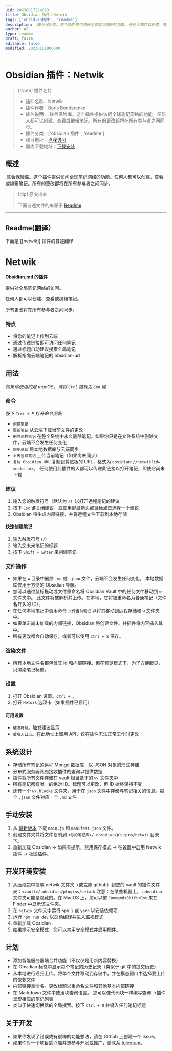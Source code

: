 ```yaml
---
uid: 20230817224053
title: Obsidian 插件：Netwik
tags: ['obsidian插件', 'readme']
description: .联合保险库。这个插件提供访问全球笔记网络的功能。任何人都可以创建、查看或编辑笔记。所有的更改都将在所有参与者之间同步。
author: AI
type: readme
draft: false
editable: false
modified: 20230101000000
---
```


# Obsidian 插件：Netwik

> [!Note] 插件名片
> - 插件名称：Netwik
> - 插件作者：Boris Bondarenko
> - 插件说明：.联合保险库。这个插件提供访问全球笔记网络的功能。任何人都可以创建、查看或编辑笔记。所有的更改都将在所有参与者之间同步。
> - 插件分类：['obsidian 插件 ', 'readme']
> - 项目地址：[点我访问](https://github.com/fivol/netwik-obsidian)
> - 国内下载地址：[下载安装](https://pkmer.cn/products/plugin/pluginMarket/?netwik)

## 概述

.联合保险库。这个插件提供访问全球笔记网络的功能。任何人都可以创建、查看或编辑笔记。所有的更改都将在所有参与者之间同步。

> [!tip] 原文出处
>
>下面自述文件的来源于 [Readme](https://ghproxy.net/https://raw.githubusercontent.com/fivol/netwik-obsidian/master/README.md)

---

## Readme(翻译）

下面是 [[netwik]] 插件的自述翻译

# Netwik

**Obsidian.md 的插件**

提供对全局笔记网络的访问。

任何人都可以创建、查看或编辑笔记。

所有更改将在所有参与者之间同步。

### 特点

- 将您的笔记上传到云端
- 通过传递链接即可访问任何笔记
- 通过标题自动建议搜索全局笔记
- 解析指向云端笔记的 obsidian-url

## 用法

*如果你使用的是 macOS，请将 `Ctrl` 键视为 `Cmd` 键*

### 命令

*按下 `Ctrl + P` 打开命令面板*

- `创建笔记`
- `更新笔记` 从云端下载当前文件的更改
- `删除远程笔记` 在整个系统中永久删除笔记。如果你只是在文件系统中删除文件，云端不会发生任何变化
- `同步基础` 将本地数据库与云端同步
- `上传当前笔记` 上传当前笔记（如果尚未同步）
- `复制 Obsidian URL` 复制到剪贴板的 URL，格式为 `obsidian://netwik?id=<note id>`。
任何使用此插件的人都可以传递此链接以打开笔记，即使它尚未下载

### 建议

1. 输入您的触发符号（默认为 `/`）以打开远程笔记的建议
2. 按下 `Esc` 键关闭建议，或使用键盘箭头或鼠标点击选择一个建议
3. Obsidian 将生成内部链接，并将远程文件下载到本地存储

#### 快速创建笔记

1. 输入触发符号 (`/`)
2. 输入您未来笔记的标题
3. 按下 `Shift + Enter` 来创建笔记

### 文件操作

- 如果在 `w` 目录中删除 `.md` 或 `.json` 文件，云端不会发生任何变化。
  本地数据库仅用于方便的 Obsidian 导航。
- 您可以通过鼠标拖动或文件重命名将 Obsidian Vault 中的任何文件移动到 `w` 文件夹中。
  此文件将被解析并上传。在本地，它将被重命名为普通笔记（文件名开头的 ID）。
- 在任何本地笔记中调用命令 `上传当前笔记` 以将其移动到远程存储和 `w` 文件夹中。
- 如果单击尚未加载的内部链接，Obsidian 将创建文件，并插件将内容插入其中。
- 所有更改都会自动保存，或者可以使用 `Ctrl + S` 保存。

### 渲染文件

- 所有本地文件名都包含其 id 和内部链接。但在预览模式下，为了方便起见，只渲染笔记标题。

### 设置

1. 打开 Obsidian 设置。`Ctrl + ,`
2. 打开 `Netwik` 选项卡（如果插件已启用）

#### 可用设置

- `触发符号`。触发建议显示
- `后端入口点`。在此地址上调用 API，仅在插件无法正常工作时更改

## 系统设计

- 存储所有笔记的远程 Mongo 数据库，以 JSON 对象的形式存储
- 分布式服务器网络接收插件的查询以提供数据
- 插件将所有文件存储在 vault 根目录下的 `w/` 文件夹中
- 所有笔记都有唯一的绝对 ID。标题可以更改，但 ID 始终保持不变
- 还有一个 `w/.blocks` 文件夹，用于在 `json` 文件中存储与笔记相关的信息。每个 `.json` 文件对应一个 `.md` 文件

## 手动安装

1. 从 [最新版本](https://github.com/fivol/netwik-obsidian/releases) 下载 `main.js` 和 `manifest.json` 文件。
2. 创建文件夹并将文件复制到 `<你的笔记库>/.obsidian/plugins/netwik` 目录下。
3. 重新加载 Obsidian -> 如果有提示，禁用保存模式 -> 在设置中启用 Netwik 插件 -> 社区插件。

## 开发环境安装

1. 从压缩包中提取 netwik 文件夹（或克隆 github）到您的 vault 的插件文件夹：`<vault>/.obsidian/plugins/netwik`
   注意：在某些机器上，`.obsidian` 文件夹可能是隐藏的。在 MacOS 上，您可以按 `Command+Shift+Dot` 来在 Finder 中显示该文件夹。
2. 在 `netwik` 文件夹中运行 `npm i` 或 `yarn` 以安装依赖项
3. 运行 `npm run dev` 以启动编译并进入监视模式
4. 重新加载 Obsidian
5. 如果提示安全模式，您可以禁用安全模式并启用插件。

## 计划

- 添加智能服务器端合并功能（不仅仅是用新内容替换）
- 在 Obsidian 标签中显示每个笔记的历史记录（类似于 git 中的提交历史）
- 从本地进行递归上传。将单个文件移动到存储中，并在模态窗口中选择要上传的依赖文件
- 内部链接重命名。更改标题以重命名文件和其他基本内部链接
- 在 Markdown 文件中使用块查询语言。
  您可以像代码块一样编写查询 ->插件呈现相应的笔记列表
- 类似于快速切换器的全局搜索。按下 `Ctrl + O` 并键入任何笔记标题

## 关于开发

- 如果你发现了错误或有很棒的功能想法，请在 Github 上创建一个 issue。
- 如果你对一个项目感兴趣并想参与开发或推广，请联系 [telegram](https://t.me/fiobond)。




